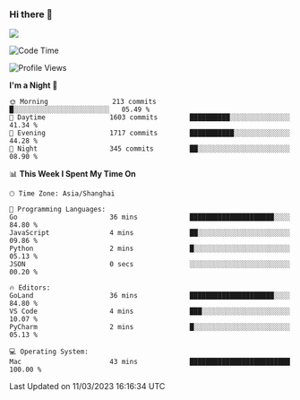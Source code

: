 ### Hi there 👋

<!--
**JJAYCHEN1e/jjaychen1e** is a ✨ _special_ ✨ repository because its `README.md` (this file) appears on your GitHub profile.

Here are some ideas to get you started:

- 🔭 I’m currently working on ...
- 🌱 I’m currently learning ...
- 👯 I’m looking to collaborate on ...
- 🤔 I’m looking for help with ...
- 💬 Ask me about ...
- 📫 How to reach me: ...
- 😄 Pronouns: ...
- ⚡ Fun fact: ...
-->

[![](https://github-readme-stats.vercel.app/api?username=jjaychen1e&show_icons=true)](https://github.com/jjaychen1e/github-readme-stats?count_private=true)

<!--START_SECTION:waka-->
![Code Time](http://img.shields.io/badge/Code%20Time-564%20hrs%2051%20mins-blue)

![Profile Views](http://img.shields.io/badge/Profile%20Views-0-blue)

**I'm a Night 🦉** 

```text
🌞 Morning                213 commits         █░░░░░░░░░░░░░░░░░░░░░░░░   05.49 % 
🌆 Daytime                1603 commits        ██████████░░░░░░░░░░░░░░░   41.34 % 
🌃 Evening                1717 commits        ███████████░░░░░░░░░░░░░░   44.28 % 
🌙 Night                  345 commits         ██░░░░░░░░░░░░░░░░░░░░░░░   08.90 % 
```


📊 **This Week I Spent My Time On** 

```text
🕑︎ Time Zone: Asia/Shanghai

💬 Programming Languages: 
Go                       36 mins             █████████████████████░░░░   84.80 % 
JavaScript               4 mins              ██░░░░░░░░░░░░░░░░░░░░░░░   09.86 % 
Python                   2 mins              █░░░░░░░░░░░░░░░░░░░░░░░░   05.13 % 
JSON                     0 secs              ░░░░░░░░░░░░░░░░░░░░░░░░░   00.20 % 

🔥 Editors: 
GoLand                   36 mins             █████████████████████░░░░   84.80 % 
VS Code                  4 mins              ███░░░░░░░░░░░░░░░░░░░░░░   10.07 % 
PyCharm                  2 mins              █░░░░░░░░░░░░░░░░░░░░░░░░   05.13 % 

💻 Operating System: 
Mac                      43 mins             █████████████████████████   100.00 % 
```


 Last Updated on 11/03/2023 16:16:34 UTC
<!--END_SECTION:waka-->
